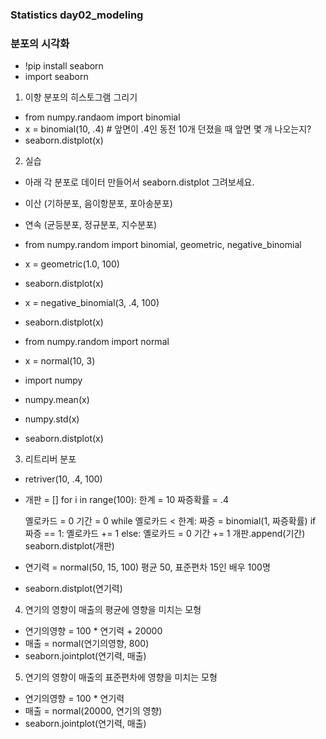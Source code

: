 ### Statistics day02_modeling

### 분포의 시각화
- !pip install seaborn
- import seaborn

1. 이항 분포의 히스토그램 그리기

- from numpy.randaom import binomial
- x = binomial(10, .4) # 앞면이 .4인 동전 10개 던졌을 때 앞면 몇 개 나오는지?
- seaborn.distplot(x)

2. 실습

- 아래 각 분포로 데이터 만들어서 seaborn.distplot 그려보세요. 

- 이산 (기하분포, 음이항분포, 포아송분포)
- 연속 (균등분포, 정규분포, 지수분포)

- from numpy.random import binomial, geometric, negative_binomial
- x = geometric(1.0, 100)
- seaborn.distplot(x)

- x = negative_binomial(3, .4, 100)
- seaborn.distplot(x)

- from numpy.random import normal
- x = normal(10, 3)
- import numpy
- numpy.mean(x)
- numpy.std(x)
- seaborn.distplot(x)

3. 리트리버 분포

- retriver(10, .4, 100)
- 개판 = []
  for i in range(100):
    한계 = 10
    짜증확률 = .4

    옐로카드 = 0
    기간 = 0
    while 옐로카드 < 한계:
        짜증 =  binomial(1, 짜증확률)
        if 짜증 == 1:
            옐로카드 += 1
        else:
            옐로카드 = 0
        기간 += 1
    개판.append(기간)
seaborn.distplot(개판)

- 연기력 = normal(50, 15, 100) 평균 50, 표준편차 15인 배우 100명
- seaborn.distplot(연기력)

4. 연기의 영향이 매출의 평균에 영향을 미치는 모형

- 연기의영향 = 100 * 연기력 + 20000
- 매출 = normal(연기의영향, 800)
- seaborn.jointplot(연기력, 매출)

5. 연기의 영향이 매출의 표준편차에 영향을 미치는 모형

- 연기의영향 = 100 * 연기력
- 매출 = normal(20000, 연기의 영향)
- seaborn.jointplot(연기력, 매출)
